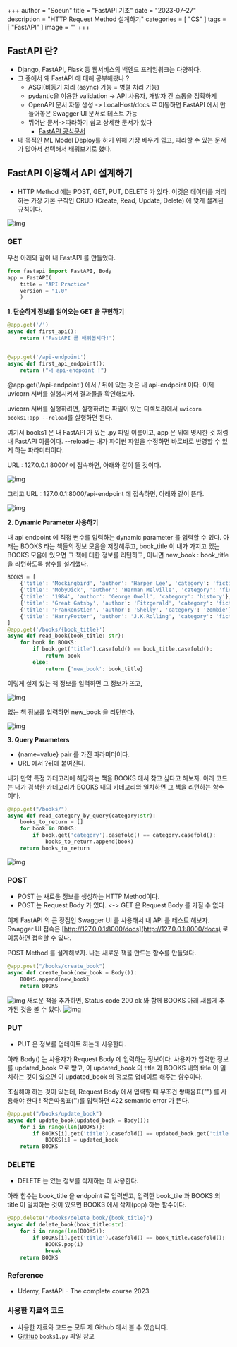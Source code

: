 +++
author = "Soeun"
title = "FastAPI 기초"
date = "2023-07-27"
description = "HTTP Request Method 설계하기"
categories = [
    "CS"
]
tags = [
    "FastAPI"
]
image = ""
+++

## FastAPI 란?

- Django, FastAPI, Flask 등 웹서비스의 백엔드 프레임워크는 다양하다.
- 그 중에서 왜 FastAPI 에 대해 공부해봤나 ?
  - ASGI(비동기 처리 (async) 가능 = 병렬 처리 가능)
  - pydantic을 이용한 validation -> API 사용자, 개발자 간 소통을 정확하게
  - OpenAPI 문서 자동 생성 -> LocalHost/docs 로 이동하면 FastAPI 에서 만들어놓은 Swagger UI 문서로 테스트 가능 
  - 뛰어난 문서->따라하기 쉽고 상세한 문서가 있다 
    - [FastAPI 공식문서](https://github.com/tiangolo/fastapi)
- 내 목적인 ML Model Deploy를 하기 위해 가장 배우기 쉽고, 따라할 수 있는 문서가 많아서 선택해서 배워보기로 했다. 

## FastAPI 이용해서 API 설계하기

- HTTP Method 에는 POST, GET, PUT, DELETE 가 있다. 이것은 데이터를 처리하는 가장 기본 규칙인 CRUD (Create, Read, Update, Delete) 에 맞게 설계된 규칙이다. 

![img](https://github.com/ddoddii/ddoddii.github.io/assets/95014836/0e4b6f86-c7d9-4ec2-9386-b9f6f1402f44)

### GET 

우선 아래와 같이 내 FastAPI 를 만들었다. 
```python 
from fastapi import FastAPI, Body
app = FastAPI(
    title = "API Practice"
    version = "1.0"
    )
```

**1. 단순하게 정보를 읽어오는 GET 을 구현하기**

```python
@app.get('/')
async def first_api():
    return ("FastAPI 를 배워봅시다!")


@app.get('/api-endpoint')
async def first_api_endpoint():
    return ("내 api-endpoint !")
```

@app.get('/api-endpoint') 에서 / 뒤에 있는 것은 내 api-endpoint 이다. 
이제 uvicorn 서버를 실행시켜서 결과물을 확인해보자. 

uvicorn 서버를 실행하려면, 실행하려는 파일이 있는 디렉토리에서 `uvicorn books1:app --reload`를 실행하면 된다. 

여기서 books1 은 내 FastAPI 가 있는 .py 파일 이름이고, app 은 위에 명시한 것 처럼 내 FastAPI 이름이다. 
--reload는 내가 파이썬 파일을 수정하면 바로바로 반영할 수 있게 하는 파라미터이다. 

URL : 127.0.0.1:8000/ 에 접속하면, 아래와 같이 뜰 것이다. 

![img](https://github.com/ddoddii/ddoddii.github.io/assets/95014836/4f670c0f-8631-4c11-85fa-89d3219d0181)

그리고 URL : 127.0.0.1:8000/api-endpoint 에 접속하면, 아래와 같이 뜬다.

![img](https://github.com/ddoddii/ddoddii.github.io/assets/95014836/e406555b-5457-4f64-9631-b01cf1f2b3a0)

**2. Dynamic Parameter 사용하기**

내 api endpoint 에 직접 변수를 입력하는 dynamic parameter 를 입력할 수 있다.
아래는 BOOKS 라는 책들의 정보 모음을 저장해두고, book_title 이 내가 가지고 있는 BOOKS 모음에 있으면 그 책에 대한 정보를 리턴하고, 아니면 new_book : book_title 을 리턴하도록 함수를 설계했다. 

```python
BOOKS = [
    {'title': 'Mockingbird', 'author': 'Harper Lee', 'category': 'fiction'},
    {'title': 'MobyDick', 'author': 'Herman Melville', 'category': 'fiction'},
    {'title': '1984', 'author': 'George Owell', 'category': 'history'},
    {'title': 'Great Gatsby', 'author': 'Fitzgerald', 'category': 'fiction'},
    {'title': 'Frankenstien', 'author': 'Shelly', 'category': 'zombie'},
    {'title': 'HarryPotter', 'author': 'J.K.Rolling', 'category': 'fiction'}
]
@app.get('/books/{book_title}')
async def read_book(book_title: str):
    for book in BOOKS:
        if book.get('title').casefold() == book_title.casefold():
            return book
        else:
            return {'new_book': book_title}
```
이렇게 실제 있는 책 정보를 입력하면 그 정보가 뜨고, 

![img](https://github.com/ddoddii/ddoddii.github.io/assets/95014836/d0f5a3cd-f664-4ef8-a2d2-974a170a5323)

없는 책 정보를 입력하면 new_book 을 리턴한다.

![img](https://github.com/ddoddii/ddoddii.github.io/assets/95014836/0c0899f5-7da4-42fe-aa60-d6de4177b55a)

**3. Query Parameters**

- {name=value} pair 를 가진 파라미터이다. 
- URL 에서 ?뒤에 붙여진다. 

내가 만약 특정 카테고리에 해당하는 책을 BOOKS 에서 찾고 싶다고 해보자. 
아래 코드는 내가 검색한 카테고리가 BOOKS 내의 카테고리와 일치하면 그 책을 리턴하는 함수이다. 
```python
@app.get("/books/")
async def read_category_by_query(category:str):
    books_to_return = []
    for book in BOOKS:
        if book.get('category').casefold() == category.casefold():
            books_to_return.append(book)
    return books_to_return
```
![img](https://github.com/ddoddii/ddoddii.github.io/assets/95014836/0a12c646-6a54-44f0-831d-de3587fb99ed)

### POST
- POST 는 새로운 정보를 생성하는 HTTP Method이다. 
- POST 는 Request Body 가 있다. <-> GET 은 Request Body 를 가질 수 없다 

이제 FastAPI 의 큰 장점인 Swagger UI 를 사용해서 내 API 를 테스트 해보자. Swagger UI 접속은 [http://127.0.0.1:8000/docs](http://127.0.0.1:8000/docs) 로 이동하면 접속할 수 있다. 

POST Method 를 설계해보자. 나는 새로운 책을 만드는 함수를 만들었다. 

```python
@app.post("/books/create_book")
async def create_book(new_book = Body()):
    BOOKS.append(new_book)
    return BOOKS
```
![img](https://github.com/ddoddii/ddoddii.github.io/assets/95014836/6a3f66bd-822f-46b5-8e17-4e3f81ddd63b)
새로운 책을 추가하면, Status code 200 ok 와 함께 BOOKS 아래 새롭게 추가된 것을 볼 수 있다. 
![img](https://github.com/ddoddii/ddoddii.github.io/assets/95014836/6363ca78-84be-40f3-abb1-a3e0740ce729)

### PUT
- PUT 은 정보를 업데이트 하는데 사용한다.
  
아래 Body() 는 사용자가 Request Body 에 입력하는 정보이다. 사용자가 입력한 정보를 updated_book 으로 받고, 이 updated_book 의 title 과 BOOKS 내의 title 이 일치하는 것이 있으면 이 updated_book 의 정보로 업데이트 해주는 함수이다. 

조심해야 하는 것이 있는데, Request Body 에서 입력할 때 무조건 쌍따옴표("") 를 사용해야 한다 ! 작은따옴표('')를 입력하면 422 semantic error 가 뜬다. 

```python
@app.put("/books/update_book")
async def update_book(updated_book = Body()):
    for i in range(len(BOOKS)):
        if BOOKS[i].get('title').casefold() == updated_book.get('title').casefold():
            BOOKS[i] = updated_book
    return BOOKS
```

### DELETE
- DELETE 는 있는 정보를 삭제하는 데 사용한다. 

아래 함수는 book_title 을 endpoint 로 입력받고, 입력한 book_tile 과 BOOKS 의 title 이 일치하는 것이 있으면 BOOKS 에서 삭제(pop) 하는 함수이다. 

```python
@app.delete("/books/delete_book/{book_title}")
async def delete_book(book_title:str):
    for i in range(len(BOOKS)):
        if BOOKS[i].get('title').casefold() == book_title.casefold():
            BOOKS.pop(i)
            break
    return BOOKS
```

### Reference 
- Udemy, FastAPI - The complete course 2023

### 사용한 자료와 코드
- 사용한 자료와 코드는 모두 제 Github 에서 볼 수 있습니다.
- [GitHub](https://github.com/ddoddii/skills-for-DS/tree/main/week3) `books1.py` 파일 참고